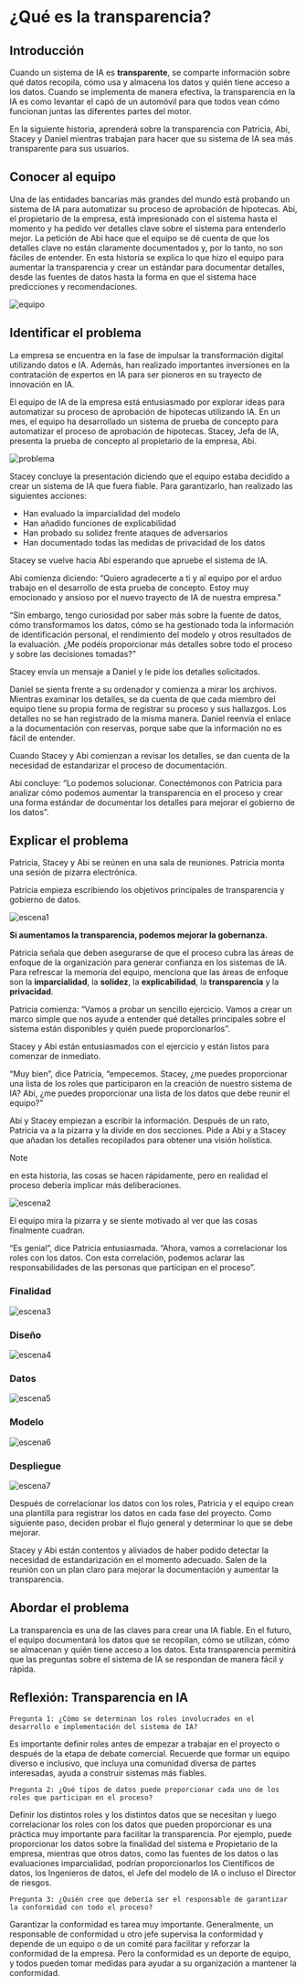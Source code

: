 # ¿Qué es la transparencia?

## Introducción

Cuando un sistema de IA es **transparente**, se comparte información sobre qué datos recopila, cómo usa y almacena los datos y quién tiene acceso a los datos. Cuando se implementa de manera efectiva, la transparencia en la IA es como levantar el capó de un automóvil para que todos vean cómo funcionan juntas las diferentes partes del motor.

En la siguiente historia, aprenderá sobre la transparencia con Patricia, Abi, Stacey y Daniel mientras trabajan para hacer que su sistema de IA sea más transparente para sus usuarios.

## Conocer al equipo

Una de las entidades bancarias más grandes del mundo está probando un sistema de IA para automatizar su proceso de aprobación de hipotecas. Abi, el propietario de la empresa, está impresionado con el sistema hasta el momento y ha pedido ver detalles clave sobre el sistema para entenderlo mejor. La petición de Abi hace que el equipo se dé cuenta de que los detalles clave no están claramente documentados y, por lo tanto, no son fáciles de entender. En esta historia se explica lo que hizo el equipo para aumentar la transparencia y crear un estándar para documentar detalles, desde las fuentes de datos hasta la forma en que el sistema hace predicciones y recomendaciones.

![equipo](/resources/equipo4.png)

## Identificar el problema

La empresa se encuentra en la fase de impulsar la transformación digital utilizando datos e IA. Además, han realizado importantes inversiones en la contratación de expertos en IA para ser pioneros en su trayecto de innovación en IA.

El equipo de IA de la empresa está entusiasmado por explorar ideas para automatizar su proceso de aprobación de hipotecas utilizando IA. En un mes, el equipo ha desarrollado un sistema de prueba de concepto para automatizar el proceso de aprobación de hipotecas. Stacey, Jefa de IA, presenta la prueba de concepto al propietario de la empresa, Abi.

![problema](/resources/transparencia.png)

Stacey concluye la presentación diciendo que el equipo estaba decidido a crear un sistema de IA que fuera fiable. Para garantizarlo, han realizado las siguientes acciones:

- Han evaluado la imparcialidad del modelo
- Han añadido funciones de explicabilidad
- Han probado su solidez frente ataques de adversarios
- Han documentado todas las medidas de privacidad de los datos

Stacey se vuelve hacia Abi esperando que apruebe el sistema de IA.

Abi comienza diciendo: “Quiero agradecerte a ti y al equipo por el arduo trabajo en el desarrollo de esta prueba de concepto. Estoy muy emocionado y ansioso por el nuevo trayecto de IA de nuestra empresa."

“Sin embargo, tengo curiosidad por saber más sobre la fuente de datos, cómo transformamos los datos, cómo se ha gestionado toda la información de identificación personal, el rendimiento del modelo y otros resultados de la evaluación. ¿Me podéis proporcionar más detalles sobre todo el proceso y sobre las decisiones tomadas?”

Stacey envía un mensaje a Daniel y le pide los detalles solicitados.

Daniel se sienta frente a su ordenador y comienza a mirar los archivos. Mientras examinar los detalles, se da cuenta de que cada miembro del equipo tiene su propia forma de registrar su proceso y sus hallazgos. Los detalles no se han registrado de la misma manera. Daniel reenvía el enlace a la documentación con reservas, porque sabe que la información no es fácil de entender.

Cuando Stacey y Abi comienzan a revisar los detalles, se dan cuenta de la necesidad de estandarizar el proceso de documentación.

Abi concluye: “Lo podemos solucionar. Conectémonos con Patricia para analizar cómo podemos aumentar la transparencia en el proceso y crear una forma estándar de documentar los detalles para mejorar el gobierno de los datos”.

## Explicar el problema

Patricia, Stacey y Abi se reúnen en una sala de reuniones. Patricia monta una sesión de pizarra electrónica.

Patricia empieza escribiendo los objetivos principales de transparencia y gobierno de datos.

![escena1](/resources/transparencia2.png)

**Si aumentamos la transparencia, podemos mejorar la gobernanza.**

Patricia señala que deben asegurarse de que el proceso cubra las áreas de enfoque de la organización para generar confianza en los sistemas de IA. Para refrescar la memoria del equipo, menciona que las áreas de enfoque son la **imparcialidad**, la **solidez**, la **explicabilidad**, la **transparencia** y la **privacidad**.

Patricia comienza: “Vamos a probar un sencillo ejercicio. Vamos a crear un marco simple que nos ayude a entender qué detalles principales sobre el sistema están disponibles y quién puede proporcionarlos”.

Stacey y Abi están entusiasmados con el ejercicio y están listos para comenzar de inmediato.

“Muy bien”, dice Patricia, “empecemos. Stacey, ¿me puedes proporcionar una lista de los roles que participaron en la creación de nuestro sistema de IA? Abi, ¿me puedes proporcionar una lista de los datos que debe reunir el equipo?”

Abi y Stacey empiezan a escribir la información. Después de un rato, Patricia va a la pizarra y la divide en dos secciones. Pide a Abi y a Stacey que añadan los detalles recopilados para obtener una visión holística.

>[!Note]
> en esta historia, las cosas se hacen rápidamente, pero en realidad el proceso debería implicar más deliberaciones.

![escena2](/resources/deliberaciones.png)

El equipo mira la pizarra y se siente motivado al ver que las cosas finalmente cuadran.

“Es genial”, dice Patricia entusiasmada. “Ahora, vamos a correlacionar los roles con los datos. Con esta correlación, podemos aclarar las responsabilidades de las personas que participan en el proceso”.

### Finalidad

![escena3](/resources/finalidad.png)

### Diseño

![escena4](/resources/diseño.png)

### Datos

![escena5](/resources/datos.png)

### Modelo

![escena6](/resources/modelo1.png)

### Despliegue

![escena7](/resources/despliegue.png)

Después de correlacionar los datos con los roles, Patricia y el equipo crean una plantilla para registrar los datos en cada fase del proyecto. Como siguiente paso, deciden probar el flujo general y determinar lo que se debe mejorar.

Stacey y Abi están contentos y aliviados de haber podido detectar la necesidad de estandarización en el momento adecuado. Salen de la reunión con un plan claro para mejorar la documentación y aumentar la transparencia.

## Abordar el problema

La transparencia es una de las claves para crear una IA fiable. En el futuro, el equipo documentará los datos que se recopilan, cómo se utilizan, cómo se almacenan y quién tiene acceso a los datos. Esta transparencia permitirá que las preguntas sobre el sistema de IA se respondan de manera fácil y rápida.

## Reflexión: Transparencia en IA

`Pregunta 1: ¿Cómo se determinan los roles involucrados en el desarrollo e implementación del sistema de IA?`

Es importante definir roles antes de empezar a trabajar en el proyecto o después de la etapa de debate comercial. Recuerde que formar un equipo diverso e inclusivo, que incluya una comunidad diversa de partes interesadas, ayuda a construir sistemas más fiables.

`Pregunta 2: ¿Qué tipos de datos puede proporcionar cada uno de los roles que participan en el proceso?`

Definir los distintos roles y los distintos datos que se necesitan y luego correlacionar los roles con los datos que pueden proporcionar es una práctica muy importante para facilitar la transparencia. Por ejemplo, puede proporcionar los datos sobre la finalidad del sistema e Propietario de la empresa, mientras que otros datos, como las fuentes de los datos o las evaluaciones imparcialidad, podrían proporcionarlos los Científicos de datos, los Ingenieros de datos, el Jefe del modelo de IA o incluso el Director de riesgos.

`Pregunta 3: ¿Quién cree que debería ser el responsable de garantizar la conformidad con todo el proceso?`

Garantizar la conformidad es tarea muy importante. Generalmente, un responsable de conformidad u otro jefe supervisa la conformidad y depende de un equipo o de un comité para facilitar y reforzar la conformidad de la empresa. Pero la conformidad es un deporte de equipo, y todos pueden tomar medidas para ayudar a su organización a mantener la conformidad.